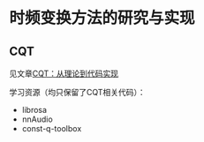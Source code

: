 # 时频变换方法的研究与实现

## CQT
见文章[CQT：从理论到代码实现](https://zhuanlan.zhihu.com/p/716574483)

学习资源（均只保留了CQT相关代码）：
- librosa
- nnAudio
- const-q-toolbox